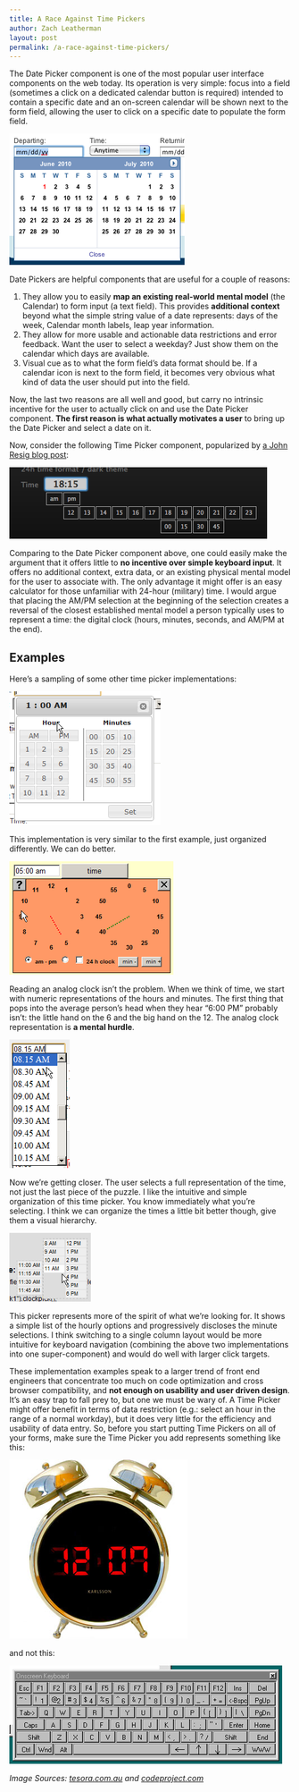 ```yaml
---
title: A Race Against Time Pickers
author: Zach Leatherman
layout: post
permalink: /a-race-against-time-pickers/
---
```


The Date Picker component is one of the most popular user interface components on the web today.  Its operation is very simple: focus into a field (sometimes a click on a dedicated calendar button is required) intended to contain a specific date and an on-screen calendar will be shown next to the form field, allowing the user to click on a specific date to populate the form field.

[![](/web/wp-content/uploads/2010/06/Screen-shot-2010-06-01-at-8.57.37-PM.png "Date Picker Component")](/web/wp-content/uploads/2010/06/Screen-shot-2010-06-01-at-8.57.37-PM.png)

Date Pickers are helpful components that are useful for a couple of reasons:

1.  They allow you to easily **map an existing real-world mental model** (the Calendar) to form input (a text field). This provides **additional context** beyond what the simple string value of a date represents: days of the week, Calendar month labels, leap year information.
2.  They allow for more usable and actionable data restrictions and error feedback.  Want the user to select a weekday?  Just show them on the calendar which days are available.
3.  Visual cue as to what the form field’s data format should be.  If a calendar icon is next to the form field, it becomes very obvious what kind of data the user should put into the field.

Now, the last two reasons are all well and good, but carry no intrinsic incentive for the user to actually click on and use the Date Picker component.  **The first reason is what actually motivates a user** to bring up the Date Picker and select a date on it.

Now, consider the following Time Picker component, popularized by [a John Resig blog post](http://ejohn.org/blog/picking-time/):

[![](/web/wp-content/uploads/2010/06/Screen-shot-2010-06-06-at-3.28.22-PM.png "Time Picker Example #2")](http://haineault.com/media/jquery/ui-timepickr/page/)

Comparing to the Date Picker component above, one could easily make the argument that it offers little to **no incentive over simple keyboard input**.  It offers no additional context, extra data, or an existing physical mental model for the user to associate with.  The only advantage it might offer is an easy calculator for those unfamiliar with 24-hour (military) time.  I would argue that placing the AM/PM selection at the beginning of the selection creates a reversal of the closest established mental model a person typically uses to represent a time: the digital clock (hours, minutes, seconds, and AM/PM at the end).

## Examples

Here’s a sampling of some other time picker implementations:

[![](/web/wp-content/uploads/2010/06/pttimeselect.png "Another Time Picker")](http://pttimeselect.sourceforge.net/example/index.html)

This implementation is very similar to the first example, just organized differently.  We can do better.

[![](/web/wp-content/uploads/2010/06/picker.png "Yet Another Time Picker, Two Analog Clocks, one for hours and one for minutes")](http://www.pit-r.de/timepicker/demo/pickerDemo.htm)

Reading an analog clock isn’t the problem.  When we think of time, we start with numeric representations of the hours and minutes.  The first thing that pops into the average person’s head when they hear “6:00 PM” probably isn’t: the little hand on the 6 and the big hand on the 12.  The analog clock representation is **a mental hurdle**.

[![](/web/wp-content/uploads/2010/06/timedatepicker.png "A simple time picker")](/web/wp-content/uploads/2010/06/timedatepicker.png)

Now we’re getting closer.  The user selects a full representation of the time, not just the last piece of the puzzle.  I like the intuitive and simple organization of this time picker.  You know immediately what you’re selecting.  I think we can organize the times a little bit better though, give them a visual hierarchy.

[![](/web/wp-content/uploads/2010/06/clockpick.png "Yet Another Time Picker")](http://www.jnathanson.com/index.cfm?page=jquery/clockpick/ClockPick#demog)

This picker represents more of the spirit of what we’re looking for.  It shows a simple list of the hourly options and progressively discloses the minute selections.  I think switching to a single column layout would be more intuitive for keyboard navigation (combining the above two implementations into one super-component) and would do well with larger click targets.

These implementation examples speak to a larger trend of front end engineers that concentrate too much on code optimization and cross browser compatibility, and **not enough on usability and user driven design**.  It’s an easy trap to fall prey to, but one we must be wary of.  A Time Picker might offer benefit in terms of data restriction (e.g.: select an hour in the range of a normal workday), but it does very little for the efficiency and usability of data entry.  So, before you start putting Time Pickers on all of your forms, make sure the Time Picker you add represents something like this:

![](/web/wp-content/uploads/2010/06/ISPKA4134_large.jpg "Digital Clock")

and not this:

![](/web/wp-content/uploads/2010/06/Screen-shot-2010-06-06-at-4.04.50-PM.png "Onscreen Keyboard")

*Image Sources: [tesora.com.au](http://www.tesora.com.au/Digibell_Retro_Alarm_Clock_.htm) and [codeproject.com](http://www.codeproject.com/)*
